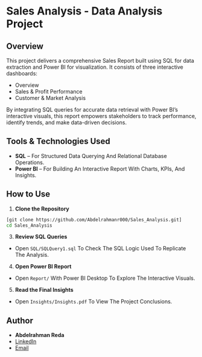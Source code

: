 # Sales Analysis - Data Analysis Project

## Overview
This project delivers a comprehensive Sales Report built using SQL for data 
extraction and Power BI for visualization. It consists of three interactive 
dashboards:

- Overview 
- Sales & Profit Performance 
- Customer & Market Analysis 

By integrating SQL queries for accurate data retrieval with Power BIʼs 
interactive visuals, this report empowers stakeholders to track performance, 
identify trends, and make data-driven decisions.

## Tools & Technologies Used
- **SQL** – For Structured Data Querying And Relational Database Operations.
- **Power BI** – For Building An Interactive Report With Charts, KPIs, And Insights.

## How to Use

1. **Clone the Repository**
```bash
[git clone https://github.com/Abdelrahmanr000/Sales_Analysis.git]
cd Sales_Analysis
```
3. **Review SQL Queries**
- Open `SQL/SQLQuery1.sql` To Check The SQL Logic Used To Replicate The Analysis.

4. **Open Power BI Report**
- Open `Report/` With Power BI Desktop To Explore The Interactive Visuals.

5. **Read the Final Insights**
- Open `Insights/Insights.pdf` To View The Project Conclusions.



## Author
- **Abdelrahman Reda**  
- [LinkedIn](https://www.linkedin.com/in/abdelrahman-reda-862191316/?utm_source=share&utm_campaign=share_via&utm_content=profile&utm_medium=android_app)  
- [Email](abdelrahmanr645@gmail.com)
